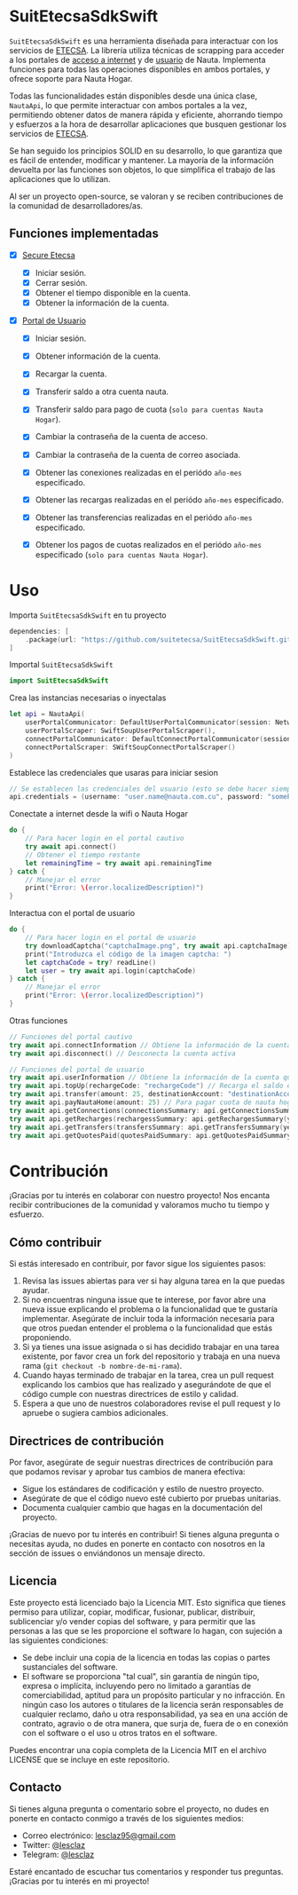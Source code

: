 # SuitEtecsaSdkSwift

`SuitEtecsaSdkSwift` es una herramienta diseñada para interactuar con los servicios de [ETECSA](https://www.etecsa.cu/). La librería utiliza técnicas de scrapping para acceder a los portales de [acceso a internet](https://secure.etecsa.net:8443/) y de [usuario](https://www.portal.nauta.cu/) de Nauta. Implementa funciones para todas las operaciones disponibles en ambos portales, y ofrece soporte para Nauta Hogar.

Todas las funcionalidades están disponibles desde una única clase, `NautaApi`, lo que permite interactuar con ambos portales a la vez, permitiendo obtener datos de manera rápida y eficiente, ahorrando tiempo y esfuerzos a la hora de desarrollar aplicaciones que busquen gestionar los servicios de [ETECSA](https://www.etecsa.cu/). 

Se han seguido los principios SOLID en su desarrollo, lo que garantiza que es fácil de entender, modificar y mantener. La mayoría de la información devuelta por las funciones son objetos, lo que simplifica el trabajo de las aplicaciones que lo utilizan.

Al ser un proyecto open-source, se valoran y se reciben contribuciones de la comunidad de desarrolladores/as.

## Funciones implementadas

- [x] [Secure Etecsa](https://secure.etecsa.net:8443/)
  
  - [x] Iniciar sesión.
  - [x] Cerrar sesión.
  - [x] Obtener el tiempo disponible en la cuenta.
  - [x] Obtener la información de la cuenta.

- [x] [Portal de Usuario](https://www.portal.nauta.cu/)
  
  - [x] Iniciar sesión.
  
  - [x] Obtener información de la cuenta.
  
  - [x] Recargar la cuenta.
  
  - [x] Transferir saldo a otra cuenta nauta.
  
  - [x] Transferir saldo para pago de cuota (`solo para cuentas Nauta Hogar`).
  
  - [x] Cambiar la contraseña de la cuenta de acceso.
  
  - [x] Cambiar la contraseña de la cuenta de correo asociada.
  
  - [x] Obtener las conexiones realizadas en el periódo `año-mes` especificado.
  
  - [x] Obtener las recargas realizadas en el periódo `año-mes` especificado.
  
  - [x] Obtener las transferencias realizadas en el periódo `año-mes` especificado.
  
  - [x] Obtener los pagos de cuotas realizados en el periódo `año-mes` especificado (`solo para cuentas Nauta Hogar`).

# Uso

Importa `SuitEtecsaSdkSwift` en tu proyecto

```swift
dependencies: [
    .package(url: "https://github.com/suitetecsa/SuitEtecsaSdkSwift.git", from: "1.0.0-alpha01")
]
```

Importal `SuitEtecsaSdkSwift`

```swift
import SuitEtecsaSdkSwift
```

Crea las instancias necesarias o inyectalas

```swift
let api = NautaApi(
    userPortalCommunicator: DefaultUserPortalCommunicator(session: NetworkSession()),
    userPortalScraper: SwiftSoupUserPortalScraper(),
    connectPortalCommunicator: DefaultConnectPortalCommunicator(session: NetworkSession()),
    connectPortalScraper: SWiftSoupConnectPortalScraper()
)
```

Establece las credenciales que usaras para iniciar sesion

```swift
// Se establecen las credenciales del usuario (esto se debe hacer siempre antes de iniciar sesion)
api.credentials = (username: "user.name@nauta.com.cu", password: "somePassword")
```

Conectate a internet desde la wifi o Nauta Hogar

```swift
do {
    // Para hacer login en el portal cautivo
    try await api.connect()
    // Obtener el tiempo restante
    let remainingTime = try await api.remainingTime
} catch {
    // Manejar el error
    print("Error: \(error.localizedDescription)")
}
```

Interactua con el portal de usuario

```swift
do {
    // Para hacer login en el portal de usuario
    try downloadCaptcha("captchaImage.png", try await api.captchaImage)
    print("Introduzca el código de la imagen captcha: ")
    let captchaCode = try? readLine()
    let user = try await api.login(captchaCode)
} catch {
    // Manejar el error
    print("Error: \(error.localizedDescription)")
}
```

Otras funciones

```swift
// Funciones del portal cautivo
try await api.connectInformation // Obtiene la información de la cuenta que provee el portal cautivo
try await api.disconnect() // Desconecta la cuenta activa

// Funciones del portal de usuario
try await api.userInformation // Obtiene la información de la cuenta que provee el portal de usuario
try await api.topUp(rechargeCode: "rechargeCode") // Recarga el saldo de la cuenta
try await api.transfer(amount: 25, destinationAccount: "destinationAccount") // Para transferir saldo a otra cuenta nauta
try await api.payNautaHome(amount: 25) // Para pagar cuota de nauta hogar
try await api.getConnections(connectionsSummary: api.getConnectionsSummary(year: 2023, month: 3)) // Obtiene las conexiones realizadas en el mes y año especificados
try await api.getRecharges(rechargessSummary: api.getRechargesSummary(year: 2023, month: 3)) // Obtiene las recargas realizadas en el mes y año especificados
try await api.getTransfers(transfersSummary: api.getTransfersSummary(year: 2023, month: 3)) // Obtiene las transferencias realizadas en el mes y año especificados
try await api.getQuotesPaid(quotesPaidSummary: api.getQuotesPaidSummary(year: 2023, month: 3)) // Obtiene las cuotas pagadas en el mes y año especificados
```

# Contribución

¡Gracias por tu interés en colaborar con nuestro proyecto! Nos encanta recibir contribuciones de la comunidad y valoramos mucho tu tiempo y esfuerzo.

## Cómo contribuir

Si estás interesado en contribuir, por favor sigue los siguientes pasos:

1. Revisa las issues abiertas para ver si hay alguna tarea en la que puedas ayudar.
2. Si no encuentras ninguna issue que te interese, por favor abre una nueva issue explicando el problema o la funcionalidad que te gustaría implementar. Asegúrate de incluir toda la información necesaria para que otros puedan entender el problema o la funcionalidad que estás proponiendo.
3. Si ya tienes una issue asignada o si has decidido trabajar en una tarea existente, por favor crea un fork del repositorio y trabaja en una nueva rama (`git checkout -b nombre-de-mi-rama`).
4. Cuando hayas terminado de trabajar en la tarea, crea un pull request explicando los cambios que has realizado y asegurándote de que el código cumple con nuestras directrices de estilo y calidad.
5. Espera a que uno de nuestros colaboradores revise el pull request y lo apruebe o sugiera cambios adicionales.

## Directrices de contribución

Por favor, asegúrate de seguir nuestras directrices de contribución para que podamos revisar y aprobar tus cambios de manera efectiva:

- Sigue los estándares de codificación y estilo de nuestro proyecto.
- Asegúrate de que el código nuevo esté cubierto por pruebas unitarias.
- Documenta cualquier cambio que hagas en la documentación del proyecto.

¡Gracias de nuevo por tu interés en contribuir! Si tienes alguna pregunta o necesitas ayuda, no dudes en ponerte en contacto con nosotros en la sección de issues o enviándonos un mensaje directo.

## Licencia

Este proyecto está licenciado bajo la Licencia MIT. Esto significa que tienes permiso para utilizar, copiar, modificar, fusionar, publicar, distribuir, sublicenciar y/o vender copias del software, y para permitir que las personas a las que se les proporcione el software lo hagan, con sujeción a las siguientes condiciones:

- Se debe incluir una copia de la licencia en todas las copias o partes sustanciales del software.
- El software se proporciona "tal cual", sin garantía de ningún tipo, expresa o implícita, incluyendo pero no limitado a garantías de comerciabilidad, aptitud para un propósito particular y no infracción. En ningún caso los autores o titulares de la licencia serán responsables de cualquier reclamo, daño u otra responsabilidad, ya sea en una acción de contrato, agravio o de otra manera, que surja de, fuera de o en conexión con el software o el uso u otros tratos en el software.

Puedes encontrar una copia completa de la Licencia MIT en el archivo LICENSE que se incluye en este repositorio.

## Contacto

Si tienes alguna pregunta o comentario sobre el proyecto, no dudes en ponerte en contacto conmigo a través de los siguientes medios:

- Correo electrónico: [lesclaz95@gmail.com](mailto:lesclaz95@gmail.com)
- Twitter: [@lesclaz](https://twitter.com/lesclaz)
- Telegram: [@lesclaz](https://t.me/lesclaz)

Estaré encantado de escuchar tus comentarios y responder tus preguntas. ¡Gracias por tu interés en mi proyecto!